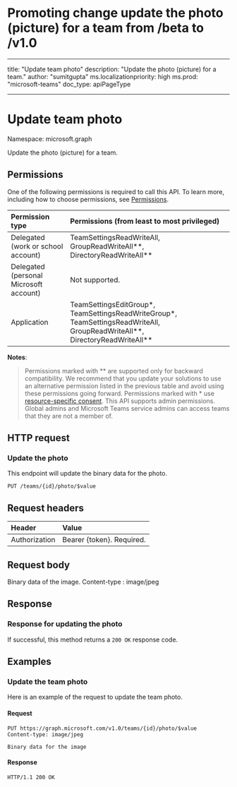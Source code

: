 # Promoting change update the photo (picture) for a team from /beta to /v1.0
---
title: "Update team photo"
description: "Update the photo (picture) for a team."
author: "sumitgupta"
ms.localizationpriority: high
ms.prod: "microsoft-teams"
doc_type: apiPageType

---

# Update team photo

Namespace: microsoft.graph

Update the photo (picture) for a team.

## Permissions

One of the following permissions is required to call this API. To learn more, including how to choose permissions, see [Permissions](/graph/permissions-reference).

|Permission type      | Permissions (from least to most privileged)              |
|:--------------------|:---------------------------------------------------------|
|Delegated (work or school account) | TeamSettingsReadWriteAll, GroupReadWriteAll**, DirectoryReadWriteAll** |
|Delegated (personal Microsoft account) | Not supported.    |
|Application | TeamSettingsEditGroup*, TeamSettingsReadWriteGroup*, TeamSettingsReadWriteAll, GroupReadWriteAll**, DirectoryReadWriteAll** |

 **Notes**: 
> Permissions marked with ** are supported only for backward compatibility. We recommend that you update your solutions to use an alternative permission listed in the previous table and avoid using these permissions going forward. Permissions marked with * use [resource-specific consent](/microsoftteams/platform/graph-api/rsc/resource-specific-consent).
>  This API supports admin permissions. Global admins and Microsoft Teams service admins can access teams that they are not a member of.

## HTTP request

### Update the photo

This endpoint will update the binary data for the photo.

<!-- {
  "blockType": "ignored"
}-->

```http
PUT /teams/{id}/photo/$value
```

## Request headers

| Header        | Value           |
|:--------------|:--------------  |
| Authorization | Bearer {token}. Required.  |

## Request body

Binary data of the image.
Content-type : image/jpeg

## Response

### Response for updating the photo

If successful, this method returns a `200 OK` response code.

## Examples

### Update the team photo

Here is an example of the request to update the team photo.

#### Request

<!-- {
  "blockType": "ignored",
  "name": "update_team_photo"
}-->
```http
PUT https://graph.microsoft.com/v1.0/teams/{id}/photo/$value
Content-type: image/jpeg

Binary data for the image
```

#### Response
```
HTTP/1.1 200 OK
```